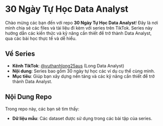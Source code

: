 # 30 Ngày Tự Học Data Analyst

Chào mừng các bạn đến với repo **30 Ngày Tự Học Data Analyst**! Đây là nơi mình chia sẻ các files và tài liệu đi kèm với series trên TikTok. Series này hướng dẫn các kiến thức và kỹ năng cần thiết để trở thành Data Analyst, qua các bài học thực tế và dễ hiểu.

## Về Series
- **Kênh TikTok**: [@vuthanhlong25aus](https://www.tiktok.com/@vuthanhlong25aus) (Long Data Analyst)
- **Nội dung**: Series bao gồm 30 ngày tự học các ví dụ cụ thể cùng mình.
- **Mục tiêu**: Giúp bạn xây dựng nền tảng và các kỹ năng cần thiết để trở thành Data Analyst.

## Nội Dung Repo
Trong repo này, các bạn sẽ tìm thấy:
- **Dữ liệu mẫu**: Các dataset được sử dụng trong các bài tập của series.
